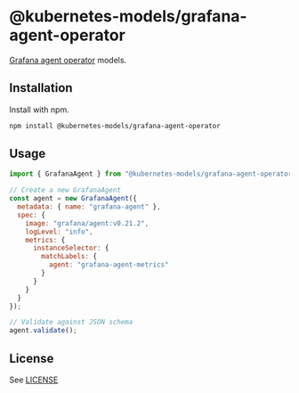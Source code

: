 # @kubernetes-models/grafana-agent-operator

[Grafana agent operator](https://grafana.com/docs/agent/latest/operator/) models.

## Installation

Install with npm.

```sh
npm install @kubernetes-models/grafana-agent-operator
```

## Usage

```js
import { GrafanaAgent } from "@kubernetes-models/grafana-agent-operator/monitoring.grafana.com/v1alpha1/GrafanaAgent";

// Create a new GrafanaAgent
const agent = new GrafanaAgent({
  metadata: { name: "grafana-agent" },
  spec: {
    image: "grafana/agent:v0.21.2",
    logLevel: "info",
    metrics: {
      instanceSelector: {
        matchLabels: {
          agent: "grafana-agent-metrics"
        }
      }
    }
  }
});

// Validate against JSON schema
agent.validate();
```

## License

See [LICENSE](../../LICENSE)
